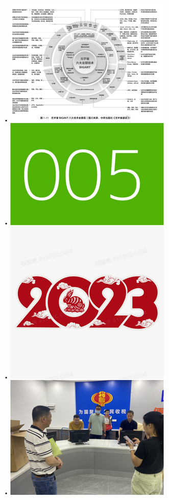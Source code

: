  * ![2023-04-25-1](./20230425-2120.png)  
 * ![2023-04-25-2](./20230425-2549.jpg)  
 * ![2023-04-25-3](./20230425-7130.jpg)  
 * ![2023-04-25-4](./20230425-7222.jpeg)  

